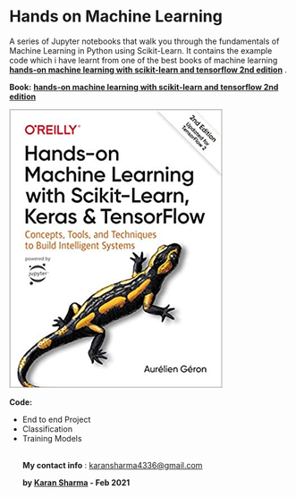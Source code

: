 # Hands on Machine Learning
A series of Jupyter notebooks that walk you through the fundamentals of Machine Learning in Python using Scikit-Learn. It contains the example code which i have learnt from one of the best books of machine learning __[hands-on machine learning with scikit-learn and tensorflow 2nd edition](https://www.amazon.in/Hands-Machine-Learning-Scikit-Learn-TensorFlow/dp/1492032646)__ .

**Book:**
__[hands-on machine learning with scikit-learn and tensorflow 2nd edition](https://github.com/ageron/handson-ml2)__

![](https://github.com/KaranSharma18/Hands-on-Machine-Learning/blob/56c59819102b7823e03c4bb42b6b45eab435b883/images/02_end_to_end_project/68747470733a2f2f696d616765732d6e612e73736c2d696d616765732d616d617a6f6e2e636f6d2f696d616765732f492f353161715963315179724c2e5f53583337395f424f312c3230342c3230332c3230305f2e6a7067.jpg)
 
**Code:**
<ul>
  <li>End to end Project</li>
  <li>Classification</li>
  <li>Training Models</li>
 
 <br/>



**My contact info** : karansharma4336@gmail.com

**by __[Karan Sharma](https://github.com/KaranSharma18)__ - Feb 2021**





